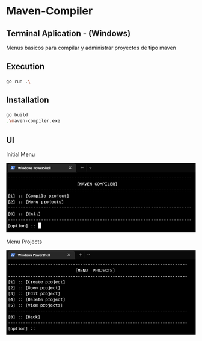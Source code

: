 # Maven-Compiler

## Terminal Aplication - (Windows)

Menus basicos para compilar y administrar proyectos de tipo maven

## Execution

```bash
go run .\
```

## Installation

```bash
go build 
.\maven-compiler.exe
```

## UI

Initial Menu

![screenshot-ui-1.png](https://raw.githubusercontent.com/CesarDelgadoM/maven-compiler/new_app_version/screenshot-ui-1.png)

Menu Projects

![screenshot-ui-2.png](https://raw.githubusercontent.com/CesarDelgadoM/maven-compiler/new_app_version/screenshot-ui-2.png)
